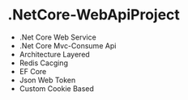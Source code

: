 # .NetCore-WebApiProject
- .Net Core Web Service
- .Net Core Mvc-Consume Api
- Architecture Layered
- Redis Cacging 
- EF Core
- Json Web Token 
- Custom Cookie Based



